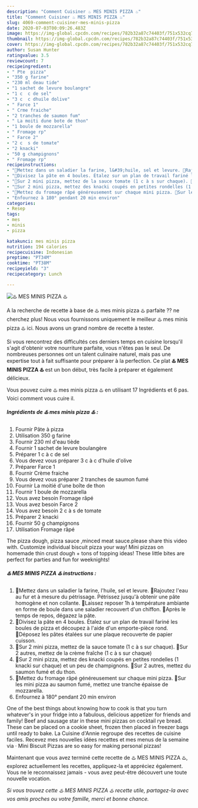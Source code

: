 ```yaml
---
description: "Comment Cuisiner ♨️ MES MINIS PIZZA ♨️"
title: "Comment Cuisiner ♨️ MES MINIS PIZZA ♨️"
slug: 4069-comment-cuisiner-mes-minis-pizza
date: 2020-07-03T00:09:26.483Z
image: https://img-global.cpcdn.com/recipes/782b32a87c74403f/751x532cq70/♨️-mes-minis-pizza-♨️-photo-principale-de-la-recette.jpg
thumbnail: https://img-global.cpcdn.com/recipes/782b32a87c74403f/751x532cq70/♨️-mes-minis-pizza-♨️-photo-principale-de-la-recette.jpg
cover: https://img-global.cpcdn.com/recipes/782b32a87c74403f/751x532cq70/♨️-mes-minis-pizza-♨️-photo-principale-de-la-recette.jpg
author: Susan Hunter
ratingvalue: 3.5
reviewcount: 7
recipeingredient:
- " Pte  pizza"
- "350 g farine"
- "230 ml deau tide"
- "1 sachet de levure boulangre"
- "1 c  c de sel"
- "3 c  c dhuile dolive"
- " Farce 1"
- " Crme fraiche"
- "2 tranches de saumon fum"
- " La moiti dune bote de thon"
- "1 boule de mozzarella"
- " Fromage rp"
- " Farce 2"
- "2 c  s de tomate"
- "2 knacki"
- "50 g champignons"
- " Fromage rp"
recipeinstructions:
- "🔹Mettez dans un saladier la farine, l&#39;huile, sel et levure. 🔹Rajoutez l&#39;eau au fur et à mesure du pétrissage. Pétrissez jusqu&#39;à obtenir une pâte homogène et non collante. 🔹Laissez reposer 1h à température ambiante en forme de boule dans une saladier recouvert d&#39;un chiffon. 🔹Après le temps de repos, dégazez la pâte."
- "🔹Divisez la pâte en 4 boules. Étalez sur un plan de travail fariné les boules de pizza et découpez à l&#39;aide d&#39;un emporte-pièce rond. 🔹Déposez les pâtes étalées sur une plaque recouverte de papier cuisson."
- "🔹Sur 2 mini pizza, mettez de la sauce tomate (1 c à s sur chaque). 🔹Sur 2 autres, mettez de la crème fraîche (1 c à s sur chaque)"
- "🔹Sur 2 mini pizza, mettez des knacki coupés en petites rondelles (1 knacki sur chaque) et un peu de champignons. 🔹Sur 2 autres, mettez du saumon fumé et du thon."
- "🔹Mettez du fromage râpé généreusement sur chaque mini pizza. 🔹Sur les mini pizza au saumon fumé, mettez une tranche épaisse de mozzarella."
- "Enfournez à 180° pendant 20 min environ"
categories:
- Resep
tags:
- mes
- minis
- pizza

katakunci: mes minis pizza 
nutrition: 194 calories
recipecuisine: Indonesian
preptime: "PT34M"
cooktime: "PT38M"
recipeyield: "3"
recipecategory: Lunch

---
```



![♨️ MES MINIS PIZZA ♨️](https://img-global.cpcdn.com/recipes/782b32a87c74403f/751x532cq70/♨️-mes-minis-pizza-♨️-photo-principale-de-la-recette.jpg)

A la recherche de recette à base de ♨️ mes minis pizza ♨️ parfaite ?? ne cherchez plus! Nous vous fournissons uniquement le meilleur ♨️ mes minis pizza ♨️ ici. Nous avons un grand nombre de recette à tester.

Si vous rencontrez des difficultés ces derniers temps en cuisine lorsqu'il s'agit d'obtenir votre nourriture parfaite, vous n'êtes pas le seul. De nombreuses personnes ont un talent culinaire naturel, mais pas une expertise tout à fait suffisante pour préparer à la perfection. Ce plat <strong> ♨️ MES MINIS PIZZA ♨️ </strong> est un bon début, très facile à préparer et également délicieux.

<!--inarticleads1-->

Vous pouvez cuire ♨️ mes minis pizza ♨️ en utilisant 17 Ingrédients et 6 pas. Voici comment vous cuire il.

##### Ingrédients de ♨️ mes minis pizza ♨️ :

1. Fournir  Pâte à pizza
1. Utilisation 350 g farine
1. Fournir 230 ml d&#39;eau tiède
1. Fournir 1 sachet de levure boulangère
1. Préparer 1 c à c de sel
1. Vous devez vous préparer 3 c à c d&#39;huile d&#39;olive
1. Préparer  Farce 1
1. Fournir  Crème fraiche
1. Vous devez vous préparer 2 tranches de saumon fumé
1. Fournir  La moitié d&#39;une boîte de thon
1. Fournir 1 boule de mozzarella
1. Vous avez besoin  Fromage râpé
1. Vous avez besoin  Farce 2
1. Vous avez besoin 2 c à s de tomate
1. Préparer 2 knacki
1. Fournir 50 g champignons
1. Utilisation  Fromage râpé


The pizza dough, pizza sauce ,minced meat sauce.please share this video with. Customize individual biscuit pizza your way! Mini pizzas on homemade thin crust dough + tons of topping ideas! These little bites are perfect for parties and fun for weeknights! 

<!--inarticleads2-->

##### ♨️ MES MINIS PIZZA ♨️ instructions :

1. 🔹Mettez dans un saladier la farine, l&#39;huile, sel et levure. 🔹Rajoutez l&#39;eau au fur et à mesure du pétrissage. Pétrissez jusqu&#39;à obtenir une pâte homogène et non collante. 🔹Laissez reposer 1h à température ambiante en forme de boule dans une saladier recouvert d&#39;un chiffon. 🔹Après le temps de repos, dégazez la pâte.
1. 🔹Divisez la pâte en 4 boules. Étalez sur un plan de travail fariné les boules de pizza et découpez à l&#39;aide d&#39;un emporte-pièce rond. 🔹Déposez les pâtes étalées sur une plaque recouverte de papier cuisson.
1. 🔹Sur 2 mini pizza, mettez de la sauce tomate (1 c à s sur chaque). 🔹Sur 2 autres, mettez de la crème fraîche (1 c à s sur chaque)
1. 🔹Sur 2 mini pizza, mettez des knacki coupés en petites rondelles (1 knacki sur chaque) et un peu de champignons. 🔹Sur 2 autres, mettez du saumon fumé et du thon.
1. 🔹Mettez du fromage râpé généreusement sur chaque mini pizza. 🔹Sur les mini pizza au saumon fumé, mettez une tranche épaisse de mozzarella.
1. Enfournez à 180° pendant 20 min environ


One of the best things about knowing how to cook is that you turn whatever&#39;s in your fridge into a fabulous, delicious appetizer for friends and family! Beef and sausage star in these mini pizzas on cocktail rye bread. These can be placed on a cookie sheet, frozen then placed in freezer bags until ready to bake. La Cuisine d&#39;Annie regroupe des recettes de cuisine faciles. Recevez mes nouvelles idées recettes et mes menus de la semaine via · Mini Biscuit Pizzas are so easy for making personal pizzas! 

<!--inarticleads1-->

<p>
Maintenant que vous avez terminé cette recette de ♨️ MES MINIS PIZZA ♨️, explorez actuellement les recettes, appliquez-la et appréciez également. Vous ne le reconnaissez jamais - vous avez peut-être découvert une toute nouvelle vocation.
</p>

<p>
<i>Si vous trouvez cette ♨️ MES MINIS PIZZA ♨️ recette utile, partagez-la avec vos amis proches ou votre famille, merci et bonne chance.</i>
</p>

